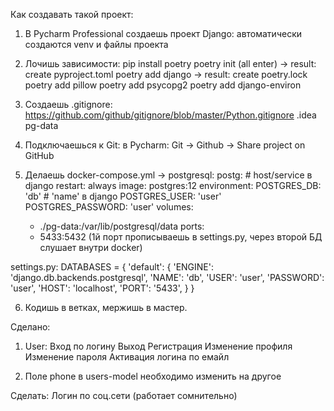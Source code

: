 Как создавать такой проект:
1. В Pycharm Professional создаешь проект Django:
   автоматически создаются venv и файлы проекта
   
2. Лочишь зависимости:
   pip install poetry
   poetry init (all enter) -> result: create pyproject.toml
   poetry add django -> result: create poetry.lock
   poetry add pillow
   poetry add psycopg2
   poetry add django-environ
   
3. Создаешь .gitignore:
https://github.com/github/gitignore/blob/master/Python.gitignore
   .idea
   pg-data

4. Подключаешься к Git:
   в Pycharm: Git -> Github -> Share project on GitHub
   
5. Делаешь docker-compose.yml -> postgresql:
  postg:   # host/service в django
    restart: always
    image: postgres:12
    environment:
      POSTGRES_DB: 'db'  # 'name' в django
      POSTGRES_USER: 'user'
      POSTGRES_PASSWORD: 'user'
    volumes:
    - ./pg-data:/var/lib/postgresql/data
    ports:
    - 5433:5432  (1й порт прописываешь в settings.py, через второй БД слушает внутри docker)

settings.py:
DATABASES = {
    'default': {
        'ENGINE': 'django.db.backends.postgresql',
        'NAME': 'db',
        'USER': 'user',
        'PASSWORD': 'user',
        'HOST': 'localhost',
        'PORT': '5433',
    }
}
   
6. Кодишь в ветках, мержишь в мастер.


Сделано:
1. User:
   Вход по логину
   Выход
   Регистрация
   Изменение профиля
   Изменение пароля
   Активация логина по емайл
   
2. Поле phone в  users-model необходимо изменить на другое
   

Сделать:
Логин по соц.сети (работает сомнительно)

   